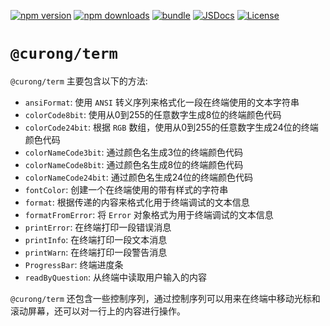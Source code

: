 [![npm version][npm-version-src]][npm-version-href]
[![npm downloads][npm-downloads-src]][npm-downloads-href]
[![bundle][bundle-src]][bundle-href]
[![JSDocs][jsdocs-src]][jsdocs-href]
[![License][license-src]][license-href]

[npm-version-src]: https://img.shields.io/npm/v/@curong/term?style=flat&colorA=080f12&colorB=1fa669
[npm-version-href]: https://npmjs.com/package/@curong/term
[npm-downloads-src]: https://img.shields.io/npm/dm/@curong/term?style=flat&colorA=080f12&colorB=1fa669
[npm-downloads-href]: https://npmjs.com/package/@curong/term
[bundle-src]: https://img.shields.io/bundlephobia/minzip/@curong/term?style=flat&colorA=080f12&colorB=1fa669&label=minzip
[bundle-href]: https://bundlephobia.com/result?p=@curong/term
[license-src]: https://img.shields.io/github/license/wtklbm/curong.svg?style=flat&colorA=080f12&colorB=1fa669
[license-href]: https://github.com/wtklbm/curong/blob/main/LICENSE
[jsdocs-src]: https://img.shields.io/badge/jsdocs-reference-080f12?style=flat&colorA=080f12&colorB=1fa669
[jsdocs-href]: https://www.jsdocs.io/package/@curong/term

# `@curong/term`

`@curong/term` 主要包含以下的方法:

- `ansiFormat`: 使用 `ANSI` 转义序列来格式化一段在终端使用的文本字符串
- `colorCode8bit`: 使用从0到255的任意数字生成8位的终端颜色代码
- `colorCode24bit`: 根据 `RGB` 数组，使用从0到255的任意数字生成24位的终端颜色代码
- `colorNameCode3bit`: 通过颜色名生成3位的终端颜色代码
- `colorNameCode8bit`: 通过颜色名生成8位的终端颜色代码
- `colorNameCode24bit`: 通过颜色名生成24位的终端颜色代码
- `fontColor`: 创建一个在终端使用的带有样式的字符串
- `format`: 根据传递的内容来格式化用于终端调试的文本信息
- `formatFromError`: 将 `Error` 对象格式为用于终端调试的文本信息
- `printError`: 在终端打印一段错误消息
- `printInfo`: 在终端打印一段文本消息
- `printWarn`: 在终端打印一段警告消息
- `ProgressBar`: 终端进度条
- `readByQuestion`: 从终端中读取用户输入的内容

`@curong/term` 还包含一些控制序列，通过控制序列可以用来在终端中移动光标和滚动屏幕，还可以对一行上的内容进行操作。
